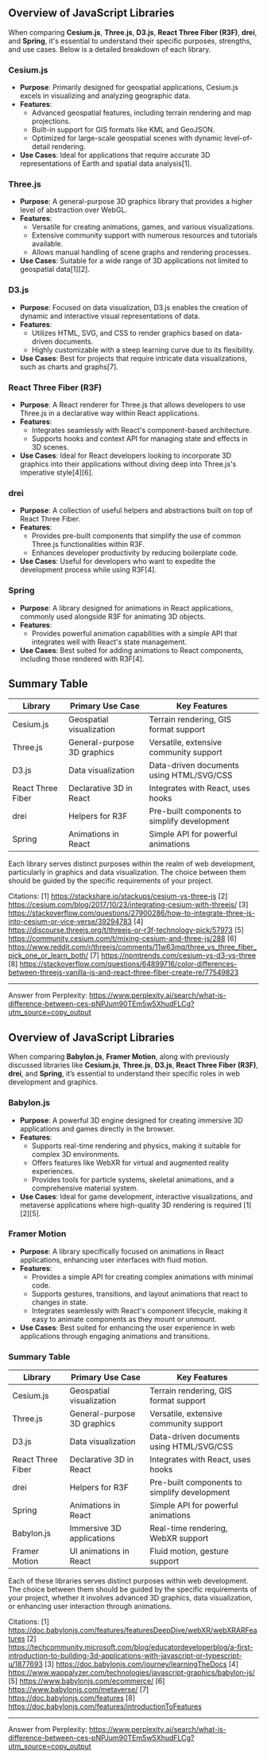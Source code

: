 ## Overview of JavaScript Libraries

When comparing **Cesium.js**, **Three.js**, **D3.js**, **React Three Fiber (R3F)**, **drei**, and **Spring**, it's essential
to understand their specific purposes, strengths, and use cases. Below is a detailed breakdown of each library.

### Cesium.js

- **Purpose**: Primarily designed for geospatial applications, Cesium.js excels in visualizing and analyzing geographic data.
- **Features**:
  - Advanced geospatial features, including terrain rendering and map projections.
  - Built-in support for GIS formats like KML and GeoJSON.
  - Optimized for large-scale geospatial scenes with dynamic level-of-detail rendering.
- **Use Cases**: Ideal for applications that require accurate 3D representations of Earth and spatial data analysis[1].

### Three.js

- **Purpose**: A general-purpose 3D graphics library that provides a higher level of abstraction over WebGL.
- **Features**:
  - Versatile for creating animations, games, and various visualizations.
  - Extensive community support with numerous resources and tutorials available.
  - Allows manual handling of scene graphs and rendering processes.
- **Use Cases**: Suitable for a wide range of 3D applications not limited to geospatial data[1][2].

### D3.js

- **Purpose**: Focused on data visualization, D3.js enables the creation of dynamic and interactive visual representations of
  data.
- **Features**:
  - Utilizes HTML, SVG, and CSS to render graphics based on data-driven documents.
  - Highly customizable with a steep learning curve due to its flexibility.
- **Use Cases**: Best for projects that require intricate data visualizations, such as charts and graphs[7].

### React Three Fiber (R3F)

- **Purpose**: A React renderer for Three.js that allows developers to use Three.js in a declarative way within React
  applications.
- **Features**:
  - Integrates seamlessly with React's component-based architecture.
  - Supports hooks and context API for managing state and effects in 3D scenes.
- **Use Cases**: Ideal for React developers looking to incorporate 3D graphics into their applications without diving deep
  into Three.js's imperative style[4][6].

### drei

- **Purpose**: A collection of useful helpers and abstractions built on top of React Three Fiber.
- **Features**:
  - Provides pre-built components that simplify the use of common Three.js functionalities within R3F.
  - Enhances developer productivity by reducing boilerplate code.
- **Use Cases**: Useful for developers who want to expedite the development process while using R3F[4].

### Spring

- **Purpose**: A library designed for animations in React applications, commonly used alongside R3F for animating 3D objects.
- **Features**:
  - Provides powerful animation capabilities with a simple API that integrates well with React's state management.
- **Use Cases**: Best suited for adding animations to React components, including those rendered with R3F[4].

## Summary Table

| Library           | Primary Use Case            | Key Features                                 |
| ----------------- | --------------------------- | -------------------------------------------- |
| Cesium.js         | Geospatial visualization    | Terrain rendering, GIS format support        |
| Three.js          | General-purpose 3D graphics | Versatile, extensive community support       |
| D3.js             | Data visualization          | Data-driven documents using HTML/SVG/CSS     |
| React Three Fiber | Declarative 3D in React     | Integrates with React, uses hooks            |
| drei              | Helpers for R3F             | Pre-built components to simplify development |
| Spring            | Animations in React         | Simple API for powerful animations           |

Each library serves distinct purposes within the realm of web development, particularly in graphics and data visualization.
The choice between them should be guided by the specific requirements of your project.

Citations: [1] https://stackshare.io/stackups/cesium-vs-three-js [2]
https://cesium.com/blog/2017/10/23/integrating-cesium-with-threejs/ [3]
https://stackoverflow.com/questions/27900286/how-to-integrate-three-js-into-cesium-or-vice-verse/39294783 [4]
https://discourse.threejs.org/t/threejs-or-r3f-technology-pick/57973 [5]
https://community.cesium.com/t/mixing-cesium-and-three-js/288 [6]
https://www.reddit.com/r/threejs/comments/11w63mq/three_vs_three_fiber_pick_one_or_learn_both/ [7]
https://npmtrends.com/cesium-vs-d3-vs-three [8]
https://stackoverflow.com/questions/64899716/color-differences-between-threejs-vanilla-js-and-react-three-fiber-create-re/77549823

---

Answer from Perplexity:
https://www.perplexity.ai/search/what-is-difference-between-ces-pNPJum90TEm5w5XhudFLCg?utm_source=copy_output

## Overview of JavaScript Libraries

When comparing **Babylon.js**, **Framer Motion**, along with previously discussed libraries like **Cesium.js**, **Three.js**,
**D3.js**, **React Three Fiber (R3F)**, **drei**, and **Spring**, it’s essential to understand their specific roles in web
development and graphics.

### Babylon.js

- **Purpose**: A powerful 3D engine designed for creating immersive 3D applications and games directly in the browser.
- **Features**:
  - Supports real-time rendering and physics, making it suitable for complex 3D environments.
  - Offers features like WebXR for virtual and augmented reality experiences.
  - Provides tools for particle systems, skeletal animations, and a comprehensive material system.
- **Use Cases**: Ideal for game development, interactive visualizations, and metaverse applications where high-quality 3D
  rendering is required [1][2][5].

### Framer Motion

- **Purpose**: A library specifically focused on animations in React applications, enhancing user interfaces with fluid
  motion.
- **Features**:
  - Provides a simple API for creating complex animations with minimal code.
  - Supports gestures, transitions, and layout animations that react to changes in state.
  - Integrates seamlessly with React's component lifecycle, making it easy to animate components as they mount or unmount.
- **Use Cases**: Best suited for enhancing the user experience in web applications through engaging animations and
  transitions.

### Summary Table

| Library           | Primary Use Case            | Key Features                                 |
| ----------------- | --------------------------- | -------------------------------------------- |
| Cesium.js         | Geospatial visualization    | Terrain rendering, GIS format support        |
| Three.js          | General-purpose 3D graphics | Versatile, extensive community support       |
| D3.js             | Data visualization          | Data-driven documents using HTML/SVG/CSS     |
| React Three Fiber | Declarative 3D in React     | Integrates with React, uses hooks            |
| drei              | Helpers for R3F             | Pre-built components to simplify development |
| Spring            | Animations in React         | Simple API for powerful animations           |
| Babylon.js        | Immersive 3D applications   | Real-time rendering, WebXR support           |
| Framer Motion     | UI animations in React      | Fluid motion, gesture support                |

Each of these libraries serves distinct purposes within web development. The choice between them should be guided by the
specific requirements of your project, whether it involves advanced 3D graphics, data visualization, or enhancing user
interaction through animations.

Citations: [1] https://doc.babylonjs.com/features/featuresDeepDive/webXR/webXRARFeatures [2]
https://techcommunity.microsoft.com/blog/educatordeveloperblog/a-first-introduction-to-building-3d-applications-with-javascript-or-typescript-u/1877693
[3] https://doc.babylonjs.com/journey/learningTheDocs [4]
https://www.wappalyzer.com/technologies/javascript-graphics/babylon-js/ [5] https://www.babylonjs.com/ecommerce/ [6]
https://www.babylonjs.com/metaverse/ [7] https://doc.babylonjs.com/features [8]
https://doc.babylonjs.com/features/introductionToFeatures

---

Answer from Perplexity:
https://www.perplexity.ai/search/what-is-difference-between-ces-pNPJum90TEm5w5XhudFLCg?utm_source=copy_output
